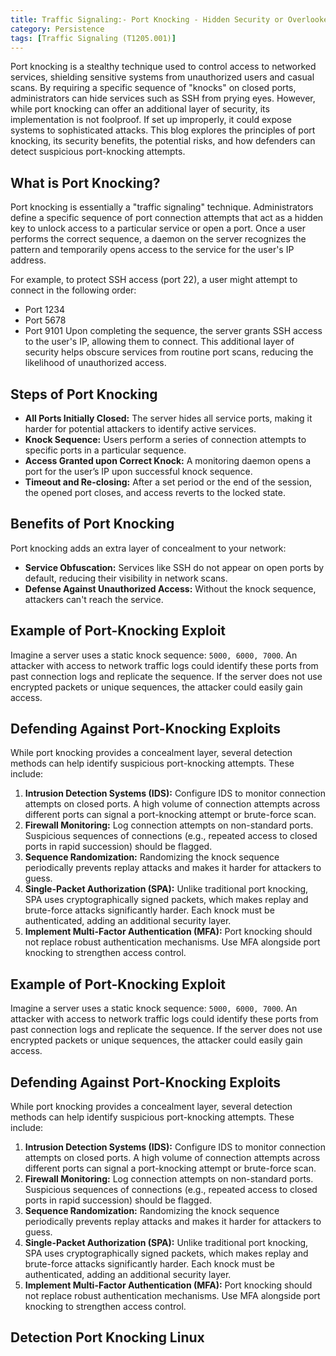 ```yaml
---
title: Traffic Signaling:- Port Knocking - Hidden Security or Overlooked Threat?
category: Persistence
tags: [Traffic Signaling (T1205.001)]
---
```

Port knocking is a stealthy technique used to control access to networked services, shielding sensitive systems from unauthorized users and casual scans. By requiring a specific sequence of "knocks" on closed ports, administrators can hide services such as SSH from prying eyes. However, while port knocking can offer an additional layer of security, its implementation is not foolproof. If set up improperly, it could expose systems to sophisticated attacks. This blog explores the principles of port knocking, its security benefits, the potential risks, and how defenders can detect suspicious port-knocking attempts.

## What is Port Knocking?
Port knocking is essentially a "traffic signaling" technique. Administrators define a specific sequence of port connection attempts that act as a hidden key to unlock access to a particular service or open a port. Once a user performs the correct sequence, a daemon on the server recognizes the pattern and temporarily opens access to the service for the user's IP address.

For example, to protect SSH access (port 22), a user might attempt to connect in the following order:

* Port 1234
* Port 5678
* Port 9101
Upon completing the sequence, the server grants SSH access to the user's IP, allowing them to connect. This additional layer of security helps obscure services from routine port scans, reducing the likelihood of unauthorized access.
## Steps of Port Knocking
-   **All Ports Initially Closed:** The server hides all service ports, making it harder for potential attackers to identify active services.
-   **Knock Sequence:** Users perform a series of connection attempts to specific ports in a particular sequence.
-   **Access Granted upon Correct Knock:** A monitoring daemon opens a port for the user’s IP upon successful knock sequence.
-   **Timeout and Re-closing:** After a set period or the end of the session, the opened port closes, and access reverts to the locked state.
 
 ## Benefits of Port Knocking

Port knocking adds an extra layer of concealment to your network:

-   **Service Obfuscation:** Services like SSH do not appear on open ports by default, reducing their visibility in network scans.
-   **Defense Against Unauthorized Access:** Without the knock sequence, attackers can't reach the service.

## Example of Port-Knocking Exploit

Imagine a server uses a static knock sequence: `5000, 6000, 7000`. An attacker with access to network traffic logs could identify these ports from past connection logs and replicate the sequence. If the server does not use encrypted packets or unique sequences, the attacker could easily gain access.

## Defending Against Port-Knocking Exploits

While port knocking provides a concealment layer, several detection methods can help identify suspicious port-knocking attempts. These include:

1.  **Intrusion Detection Systems (IDS):** Configure IDS to monitor connection attempts on closed ports. A high volume of connection attempts across different ports can signal a port-knocking attempt or brute-force scan.
2.  **Firewall Monitoring:** Log connection attempts on non-standard ports. Suspicious sequences of connections (e.g., repeated access to closed ports in rapid succession) should be flagged.
3.  **Sequence Randomization:** Randomizing the knock sequence periodically prevents replay attacks and makes it harder for attackers to guess.
4.  **Single-Packet Authorization (SPA):** Unlike traditional port knocking, SPA uses cryptographically signed packets, which makes replay and brute-force attacks significantly harder. Each knock must be authenticated, adding an additional security layer.
5.  **Implement Multi-Factor Authentication (MFA):** Port knocking should not replace robust authentication mechanisms. Use MFA alongside port knocking to strengthen access control.


## Example of Port-Knocking Exploit

Imagine a server uses a static knock sequence: `5000, 6000, 7000`. An attacker with access to network traffic logs could identify these ports from past connection logs and replicate the sequence. If the server does not use encrypted packets or unique sequences, the attacker could easily gain access.

## Defending Against Port-Knocking Exploits

While port knocking provides a concealment layer, several detection methods can help identify suspicious port-knocking attempts. These include:

1.  **Intrusion Detection Systems (IDS):** Configure IDS to monitor connection attempts on closed ports. A high volume of connection attempts across different ports can signal a port-knocking attempt or brute-force scan.
2.  **Firewall Monitoring:** Log connection attempts on non-standard ports. Suspicious sequences of connections (e.g., repeated access to closed ports in rapid succession) should be flagged.
3.  **Sequence Randomization:** Randomizing the knock sequence periodically prevents replay attacks and makes it harder for attackers to guess.
4.  **Single-Packet Authorization (SPA):** Unlike traditional port knocking, SPA uses cryptographically signed packets, which makes replay and brute-force attacks significantly harder. Each knock must be authenticated, adding an additional security layer.
5.  **Implement Multi-Factor Authentication (MFA):** Port knocking should not replace robust authentication mechanisms. Use MFA alongside port knocking to strengthen access control.

## Detection Port Knocking Linux